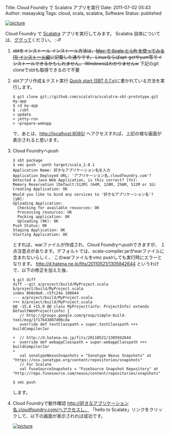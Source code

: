 Title: Cloud Foundry で Scalatra アプリを実行
Date: 2011-07-02 05:43
Author: masayukig
Tags: cloud, scala, scalatra, Software
Status: published

[![picture](https://lh3.googleusercontent.com/-FMIXumcTAV0/Tjr6wfSrWEI/AAAAAAAAg6M/d80dUsZSc_A/s800/5892056768_b3f93f8618_o.png)
](https://picasaweb.google.com/lh/photo/yZtdpG7qkZc_OfWy78PCPw?feat=embedwebsite)

Cloud Foundry で [Scalatra](https://github.com/scalatra/scalatra)
アプリを実行してみます。
Scalatra
自体については、[ググって](http://www.google.co.jp/search?q=scalatra)ください。
:-P

1.  ~~sbtをインストール
   インストール方法は、[Mac で Scala と Lift を使ってみる(1)
    インストール編](http://b.0r2.info/?p=1508)に記載した通りです。
   Linuxならばapt-getやyum等でインストールできるかもしれません。
   Windowsはわかりませんw~~
   下記のgit cloneでsbtも取得できるので不要
2.  sbtアプリ作成＆テスト実行
   [Quick start (SBT
    0.7.x)](https://github.com/scalatra/scalatra)に書かれている方法を実行します。

        $ git clone git://github.com/scalatra/scalatra-sbt-prototype.git my-app
        $ cd my-app
        $ ./sbt
        > update
        > jetty-run
        > ~prepare-webapp

    で、あとは、<http://localhost:8080/>
    へアクセスすれば、上記の様な画面が表示されると思います。

3.  Cloud Foundryへpush

        $ sbt package
        $ vmc push --path target/scala_2.8.1
        Application Name: 好きなアプリケーション名を入力
        Application Deployed URL: 'アプリケーション名.cloudfoundry.com'?
        Detected a Java Web Application, is this correct? [Yn]:
        Memory Reservation [Default:512M] (64M, 128M, 256M, 512M or 1G)
        Creating Application: OK
        Would you like to bind any services to '好きなアプリケーション名'? [yN]:
        Uploading Application:
          Checking for available resources: OK
          Processing resources: OK
          Packing application: OK
          Uploading (9K): OK
        Push Status: OK
        Staging Application: OK
        Starting Application: OK

    とすれば、warファイルが作成され、Cloud Foundryへpushできますが、
   １点注意点があります。デフォルトでは、scala-compiler.jarがwarファイルに含まれないらしく、
   このwarファイルをvmc pushしても実行時にエラーとなります。
   <http://d.hatena.ne.jp/fits/20110521/1305942644>
   というわけで、以下の修正を加えた後、

        $ git diff
        diff --git a/project/build/MyProject.scala b/project/build/MyProject.scala
        index 0b8e9e0..c5fc24a 100644
        --- a/project/build/MyProject.scala
        +++ b/project/build/MyProject.scala
        @@ -15,6 +15,9 @@ class MyProject(info: ProjectInfo) extends DefaultWebProject(info) {
           // http://groups.google.com/group/simple-build-tool/msg/1f17b43807d06cda
           override def testClasspath = super.testClasspath +++ buildCompilerJar

        +  // http://d.hatena.ne.jp/fits/20110521/1305942644
        +  override def webappClasspath = super.webappClasspath +++ buildCompilerJar
        +
           val sonatypeNexusSnapshots = "Sonatype Nexus Snapshots" at "https://oss.sonatype.org/content/repositories/snapshots"
           // For Scalate
           val fuseSourceSnapshots = "FuseSource Snapshot Repository" at "http://repo.fusesource.com/nexus/content/repositories/snapshots"

        $ vmc push

    します。

4.  Cloud Foundryで動作確認
   http://好きなアプリケーション名.cloudfoundry.com/へアクセスし、
   「hello to
    Scalate」リンクをクリックして、以下の画面が表示されれば成功です。

    [![picture](https://lh5.googleusercontent.com/-DXDGAlUBxGs/Tjr6wX1tfBI/AAAAAAAAg6M/KDKduMtW-1k/s288/5892086172_ca7c68dbd7_o.png)
    ](https://picasaweb.google.com/lh/photo/ZGgEZWkKrKmPl5X89-p1cQ?feat=embedwebsite)


